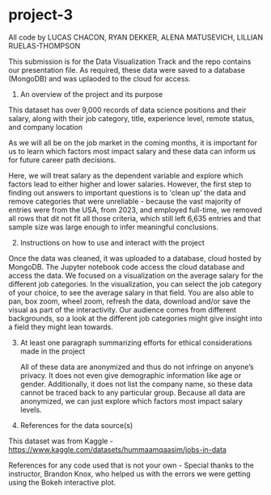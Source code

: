 # project-3

All code by LUCAS CHACON, RYAN DEKKER, ALENA MATUSEVICH, LILLIAN RUELAS-THOMPSON

This submission is for the Data Visualization Track and the repo contains our presentation file. As required, these data were saved to a database (MongoDB) and was uplaoded to the cloud for access. 

1) An overview of the project and its purpose

This dataset has over 9,000 records of data science positions and their salary, along with their job category, title, experience level, remote status, and company location

As we will all be on the job market in the coming months, it is important for us to learn which factors most impact salary and these data can inform us for future career path decisions. 

Here, we will treat salary as the dependent variable and explore which factors lead to either higher and lower salaries. However, the first step to finding out answers to important questions is to 'clean up' the data and remove categories that were unreliable - because the vast majority of entries were from the USA, from 2023, and employed full-time, we removed all rows that dit not fit all those criteria, which still left 6,635 entries and that sample size was large enough to infer meaningful conclusions. 


2) Instructions on how to use and interact with the project

Once the data was cleaned, it was uploaded to a database, cloud hosted by MongoDB. The Jupyter notebook code access the cloud database and access the data. We focused on a visualization on the average salary for the different job categories.  In the visualization, you can select the job category of your choice, to see the average salary in that field. You are also able to pan, box zoom, wheel zoom, refresh the data, download and/or save the visual as part of the interactivity. Our audience comes from different backgrounds, so a look at the different job categories might give insight into a field they might lean towards. 

3) At least one paragraph summarizing efforts for ethical considerations made in the project

    All of these data are anonymized and thus do not infringe on anyone’s privacy. It does not even give demographic information like age or gender. Additionally, it does not list the company name, so these data cannot be traced back to any particular group. Because all data are anonymized, we can just explore which factors most impact salary levels.   

4) References for the data source(s)

This dataset was from Kaggle - https://www.kaggle.com/datasets/hummaamqaasim/jobs-in-data

References for any code used that is not your own - Special thanks to the instructor, Brandon Knox, who helped us with the errors we were getting using the Bokeh interactive plot. 
